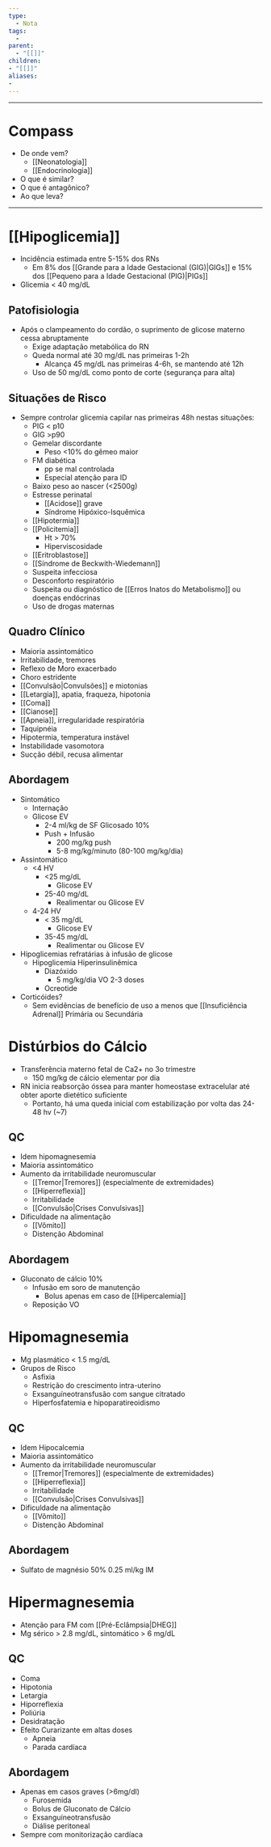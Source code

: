 ```yaml
---
type:
  - Nota
tags:
  - 
parent:
  - "[[]]"
children:
- "[[]]"
aliases:
- 
---
```


____
# Compass
- De onde vem?
	- [[Neonatologia]]
	- [[Endocrinologia]]
- O que é similar?
- O que é antagônico?
- Ao que leva?

---
#  [[Hipoglicemia]]
- Incidência estimada entre 5-15% dos RNs
	- Em 8% dos [[Grande para a Idade Gestacional (GIG)|GIGs]] e 15% dos [[Pequeno para a Idade Gestacional (PIG)|PIGs]]
- Glicemia < 40 mg/dL
## Patofisiologia
- Após o clampeamento do cordão, o suprimento de glicose materno cessa abruptamente
	- Exige adaptação metabólica do RN
	- Queda normal até 30 mg/dL nas primeiras 1-2h
		- Alcança 45 mg/dL nas primeiras 4-6h, se mantendo até 12h
	- Uso de 50 mg/dL como ponto de corte (segurança para alta)
## Situações de Risco
- Sempre controlar glicemia capilar nas primeiras 48h nestas situações:
	- PIG < p10
	- GIG >p90
	- Gemelar discordante
		- Peso <10% do gêmeo maior
	- FM diabética
		- pp se mal controlada
		- Especial atenção para ID
	- Baixo peso ao nascer (<2500g)
	- Estresse perinatal
		- [[Acidose]] grave 
		- Síndrome Hipóxico-Isquêmica
	- [[Hipotermia]]
	- [[Policitemia]]
		- Ht > 70%
		- Hiperviscosidade
	- [[Eritroblastose]]
	- [[Síndrome de Beckwith-Wiedemann]]
	- Suspeita infecciosa
	- Desconforto respiratório
	- Suspeita ou diagnóstico de [[Erros Inatos do Metabolismo]] ou doenças endócrinas
	- Uso de drogas maternas
## Quadro Clínico
- Maioria assintomático
- Irritabilidade, tremores
- Reflexo de Moro exacerbado
- Choro estridente
- [[Convulsão|Convulsões]] e miotonias
- [[Letargia]], apatia, fraqueza, hipotonia
- [[Coma]]
- [[Cianose]]
- [[Apneia]], irregularidade respiratória
- Taquipnéia
- Hipotermia, temperatura instável
- Instabilidade vasomotora
- Sucção débil, recusa alimentar
## Abordagem
- Sintomático
	- Internação
	- Glicose EV
		- 2-4 ml/kg de SF Glicosado 10%
		- Push + Infusão
			- 200 mg/kg push
			- 5-8 mg/kg/minuto (80-100 mg/kg/dia)
- Assintomático
	- <4 HV
		- <25 mg/dL
			- Glicose EV
		- 25-40 mg/dL
			- Realimentar ou Glicose EV
	- 4-24 HV
		- < 35 mg/dL
			- Glicose EV
		- 35-45 mg/dL
			- Realimentar ou Glicose EV
- Hipoglicemias refratárias à infusão de glicose
	- Hipoglicemia Hiperinsulinêmica
		- Diazóxido
			- 5 mg/kg/dia VO 2-3 doses
		- Ocreotide
- Corticóides?
	- Sem evidências de benefício de uso a menos que [[Insuficiência Adrenal]] Primária ou Secundária

# Distúrbios do Cálcio
- Transferência materno fetal de Ca2+ no 3o trimestre
	- 150 mg/kg de cálcio elementar por dia
- RN inicia reabsorção óssea para manter homeostase extracelular até obter aporte dietético suficiente
	- Portanto, há uma queda inicial com estabilização por volta das 24-48 hv (~7)
## QC
- Idem hipomagnesemia
- Maioria assintomático
- Aumento da irritabilidade neuromuscular
	- [[Tremor|Tremores]] (especialmente de extremidades)
	- [[Hiperreflexia]]
	- Irritabilidade
	- [[Convulsão|Crises Convulsivas]]
- Dificuldade na alimentação
	- [[Vômito]]
	- Distenção Abdominal
## Abordagem
- Gluconato de cálcio 10% 
	- Infusão em soro de manutenção
		- Bolus apenas em caso de [[Hipercalemia]]
	- Reposição VO
# Hipomagnesemia
- Mg plasmático < 1.5 mg/dL
- Grupos de Risco
	- Asfixia
	- Restrição do crescimento intra-uterino
	- Exsanguíneotransfusão com sangue citratado
	- Hiperfosfatemia e hipoparatireoidismo
## QC 
- Idem Hipocalcemia
- Maioria assintomático
- Aumento da irritabilidade neuromuscular
	- [[Tremor|Tremores]] (especialmente de extremidades)
	- [[Hiperreflexia]]
	- Irritabilidade
	- [[Convulsão|Crises Convulsivas]]
- Dificuldade na alimentação
	- [[Vômito]]
	- Distenção Abdominal
## Abordagem
- Sulfato de magnésio 50% 0.25 ml/kg IM
# Hipermagnesemia
- Atenção para FM com [[Pré-Eclâmpsia|DHEG]]
- Mg sérico > 2.8 mg/dL, sintomático > 6 mg/dL
## QC
- Coma
- Hipotonia
- Letargia
- Hiporreflexia
- Poliúria
- Desidratação
- Efeito Curarizante em altas doses
	- Apneia
	- Parada cardíaca
## Abordagem
- Apenas em casos graves (>6mg/dl)
	- Furosemida
	- Bolus de Gluconato de Cálcio
	- Exsanguíneotransfusão
	- Diálise peritoneal
- Sempre com monitorização cardíaca